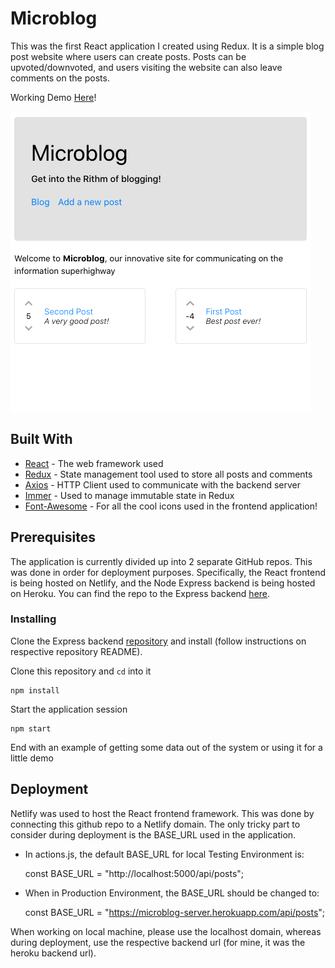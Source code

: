 # Microblog

This was the first React application I created using Redux. It is a simple blog post website where users can create posts. Posts can be upvoted/downvoted, and users visiting the website can also leave comments on the posts.

Working Demo [Here](https://microblog-react.netlify.app/)!

![Microblog](src/images/microblog-logo.png)

## Built With

* [React](https://github.com/facebook/react) - The web framework used
* [Redux](https://github.com/reduxjs/react-redux) - State management tool used to store all posts and comments
* [Axios](https://github.com/axios/axios) - HTTP Client used to communicate with the backend server
* [Immer](https://github.com/immerjs/immer) - Used to manage immutable state in Redux
* [Font-Awesome](https://github.com/FortAwesome/Font-Awesome) - For all the cool icons used in the frontend application!

## Prerequisites
The application is currently divided up into 2 separate GitHub repos. This was done in order for deployment purposes. Specifically, the React frontend is being hosted on Netlify, and the Node Express backend is being hosted on Heroku. You can find the repo to the Express backend [here](https://github.com/mxjung/microblog-backend).


### Installing

Clone the Express backend [repository](https://github.com/mxjung/microblog-backend) and install (follow instructions on respective repository README).

Clone this repository and `cd` into it

```
npm install
```

Start the application session

```
npm start
```

End with an example of getting some data out of the system or using it for a little demo

## Deployment

Netlify was used to host the React frontend framework. This was done by connecting this github repo to a Netlify domain. The only tricky part to consider during deployment is the BASE_URL used in the application.

* In actions.js, the default BASE_URL for local Testing Environment is:

  const BASE_URL = "http://localhost:5000/api/posts";

* When in Production Environment, the BASE_URL should be changed to:

  const BASE_URL = "https://microblog-server.herokuapp.com/api/posts";

When working on local machine, please use the localhost domain, whereas during deployment, use the respective backend url (for mine, it was the heroku backend url).




